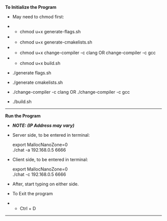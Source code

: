 **To Initialize the Program**
- May need to chmod first:
- - chmod u+x generate-flags.sh
- - chmod u+x generate-cmakelists.sh
- - chmod u+x change-compiler -c clang OR change-compiler -c gcc
- - chmod u+x build.sh


- ./generate flags.sh
- ./generate cmakelists.sh
- ./change-compiler -c clang OR ./change-compiler -c gcc
- ./build.sh
---
**Run the Program**
- __*NOTE: (IP Address may vary)*__


- Server side, to be entered in terminal:

  export MallocNanoZone=0   
  ./chat -a 192.168.0.5 6666


- Client side, to be entered in terminal:

  export MallocNanoZone=0   
./chat -c 192.168.0.5 6666


- After, start typing on either side.


- To Exit the program
- - Ctrl + D
- - - 